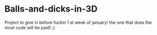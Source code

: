 # Balls-and-dicks-in-3D
Project to give in before fuckin 1 st week of january! the one that does the most code will be paid! ;) 


